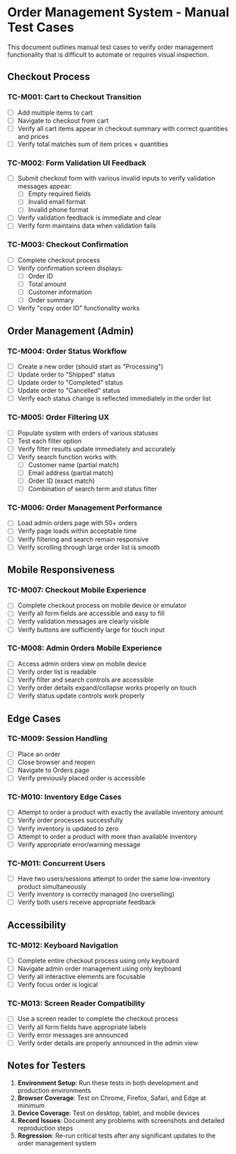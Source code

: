 # Order Management System - Manual Test Cases

This document outlines manual test cases to verify order management functionality that is difficult to automate or requires visual inspection.

## Checkout Process

### TC-M001: Cart to Checkout Transition
- [ ] Add multiple items to cart
- [ ] Navigate to checkout from cart
- [ ] Verify all cart items appear in checkout summary with correct quantities and prices
- [ ] Verify total matches sum of item prices × quantities

### TC-M002: Form Validation UI Feedback
- [ ] Submit checkout form with various invalid inputs to verify validation messages appear:
  - [ ] Empty required fields
  - [ ] Invalid email format
  - [ ] Invalid phone format
- [ ] Verify validation feedback is immediate and clear
- [ ] Verify form maintains data when validation fails

### TC-M003: Checkout Confirmation
- [ ] Complete checkout process
- [ ] Verify confirmation screen displays:
  - [ ] Order ID
  - [ ] Total amount
  - [ ] Customer information
  - [ ] Order summary
- [ ] Verify "copy order ID" functionality works

## Order Management (Admin)

### TC-M004: Order Status Workflow
- [ ] Create a new order (should start as "Processing")
- [ ] Update order to "Shipped" status
- [ ] Update order to "Completed" status
- [ ] Update order to "Cancelled" status
- [ ] Verify each status change is reflected immediately in the order list

### TC-M005: Order Filtering UX
- [ ] Populate system with orders of various statuses
- [ ] Test each filter option
- [ ] Verify filter results update immediately and accurately
- [ ] Verify search function works with:
  - [ ] Customer name (partial match)
  - [ ] Email address (partial match)
  - [ ] Order ID (exact match)
  - [ ] Combination of search term and status filter

### TC-M006: Order Management Performance
- [ ] Load admin orders page with 50+ orders
- [ ] Verify page loads within acceptable time
- [ ] Verify filtering and search remain responsive
- [ ] Verify scrolling through large order list is smooth

## Mobile Responsiveness

### TC-M007: Checkout Mobile Experience
- [ ] Complete checkout process on mobile device or emulator
- [ ] Verify all form fields are accessible and easy to fill
- [ ] Verify validation messages are clearly visible
- [ ] Verify buttons are sufficiently large for touch input

### TC-M008: Admin Orders Mobile Experience
- [ ] Access admin orders view on mobile device
- [ ] Verify order list is readable
- [ ] Verify filter and search controls are accessible
- [ ] Verify order details expand/collapse works properly on touch
- [ ] Verify status update controls work properly

## Edge Cases

### TC-M009: Session Handling
- [ ] Place an order
- [ ] Close browser and reopen
- [ ] Navigate to Orders page
- [ ] Verify previously placed order is accessible

### TC-M010: Inventory Edge Cases
- [ ] Attempt to order a product with exactly the available inventory amount
- [ ] Verify order processes successfully
- [ ] Verify inventory is updated to zero
- [ ] Attempt to order a product with more than available inventory
- [ ] Verify appropriate error/warning message

### TC-M011: Concurrent Users
- [ ] Have two users/sessions attempt to order the same low-inventory product simultaneously
- [ ] Verify inventory is correctly managed (no overselling)
- [ ] Verify both users receive appropriate feedback

## Accessibility

### TC-M012: Keyboard Navigation
- [ ] Complete entire checkout process using only keyboard
- [ ] Navigate admin order management using only keyboard
- [ ] Verify all interactive elements are focusable
- [ ] Verify focus order is logical

### TC-M013: Screen Reader Compatibility
- [ ] Use a screen reader to complete the checkout process
- [ ] Verify all form fields have appropriate labels
- [ ] Verify error messages are announced
- [ ] Verify order details are properly announced in the admin view

## Notes for Testers

1. **Environment Setup**: Run these tests in both development and production environments
2. **Browser Coverage**: Test on Chrome, Firefox, Safari, and Edge at minimum
3. **Device Coverage**: Test on desktop, tablet, and mobile devices
4. **Record Issues**: Document any problems with screenshots and detailed reproduction steps
5. **Regression**: Re-run critical tests after any significant updates to the order management system 